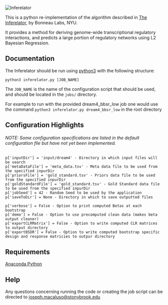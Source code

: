 ![Inferelator](https://slideplayer.com/slide/14033886/86/images/64/Local+regulatory+network+reconstruction%3A+the+Inferelator.jpg)

This is a python re-implementation of the algorithm described in [The Inferelator](https://genomebiology.biomedcentral.com/articles/10.1186/gb-2006-7-5-r36), by Bonneau Labs, NYU.

It provides a method for deriving genome-wide transcriptional regulatory interactions, and predicts a large portion of regulatory networks using L2 Bayesian Regression.

## Documentation

The Inferelator should be run using [python3](https://www.python.org/downloads/) with the following structure:

`python3 inferelator.py [JOB_NAME]`

The `JOB_NAME` is the name of the configuration script that should be used, and should be located in the `jobs/` directory.

For example to run with the provided dream4_bbsr_low job one would use the command `python3 inferelator.py dream4_bbsr_low` in the root directory

## Configuration Highlights
###### NOTE: Some configuration specifications are listed in the default configuration file but have not yet been implemented.
```
p['inputDir'] = 'input/dream4' - Directory in which input files will be search
p['metaDataFile'] = 'meta_data.tsv' - Meta data file to be used from the specified inpurDir
p['priorsFile'] = 'gold_standard.tsv' - Priors data file to be used from the specified inpurDir
p['goldStandardFile'] = 'gold_standard.tsv' - Gold Standard data file to be used from the specified inpurDir
p['jobSeed'] = 42 - Random Seed to be used by the application
p['saveToDir'] = None - Directory in which to save outputted files

p['verbose'] = False - Option to print computed Betas at each bootstrap
p['demo'] = False - Option to use precomputed clean data (makes beta output cleaner)
p['exportCLRMatrix'] = False - Option to write computed CLR matrices to output directory
p['exportBSDR'] = False - Option to write computed bootstrap specific design and response matricies to outpur directory
```
## Requirements
[Anaconda Python](https://www.anaconda.com/download/)
## Help

Any questions concerning running the code or creating the job script can be directed to joseph.macaluso@stonybrook.edu